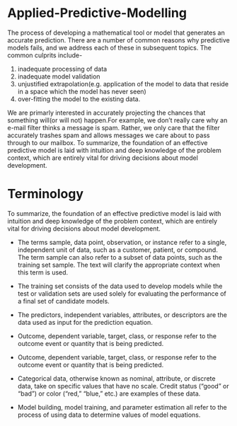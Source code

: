 # Applied-Predictive-Modelling
The process of developing a mathematical tool or model that generates an accurate prediction.
There are a number of common reasons why predictive models fails, and we address each of these in subsequent topics.
The common culprits include-
1. inadequate processing of data
2. inadequate model validation
3. unjustified extrapolation(e.g. application of the model to data that reside in a space which the model has never seen)
4. over-fitting the model to the existing data.

We are primarly interested in accurately projecting the chances that something will(or will not) happen.For example, we don’t really care why an e-mail filter thinks a message is spam. Rather, we only care that the filter accurately trashes spam and allows messages we care about to pass
through to our mailbox.
To summarize, the foundation of an effective predictive model is laid with
intuition and deep knowledge of the problem context, which are entirely vital for
driving decisions about model development.

# Terminology

To summarize, the foundation of an effective predictive model is laid with
intuition and deep knowledge of the problem context, which are entirely vital for
driving decisions about model development.

* The terms sample, data point, observation, or instance refer to a single,
independent unit of data, such as a customer, patient, or compound.
The term sample can also refer to a subset of data points, such as the
training set sample. The text will clarify the appropriate context when this
term is used.

* The training set consists of the data used to develop models while the test
or validation sets are used solely for evaluating the performance of a final
set of candidate models.
 
* The predictors, independent variables, attributes, or descriptors are the
data used as input for the prediction equation.

* Outcome, dependent variable, target, class, or response refer to the
outcome event or quantity that is being predicted.

* Outcome, dependent variable, target, class, or response refer to the
outcome event or quantity that is being predicted.

* Categorical data, otherwise known as nominal, attribute, or discrete data,
take on specific values that have no scale. Credit status (“good” or “bad”)
or color (“red,” “blue,” etc.) are examples of these data.

* Model building, model training, and parameter estimation all refer to the
process of using data to determine values of model equations.
